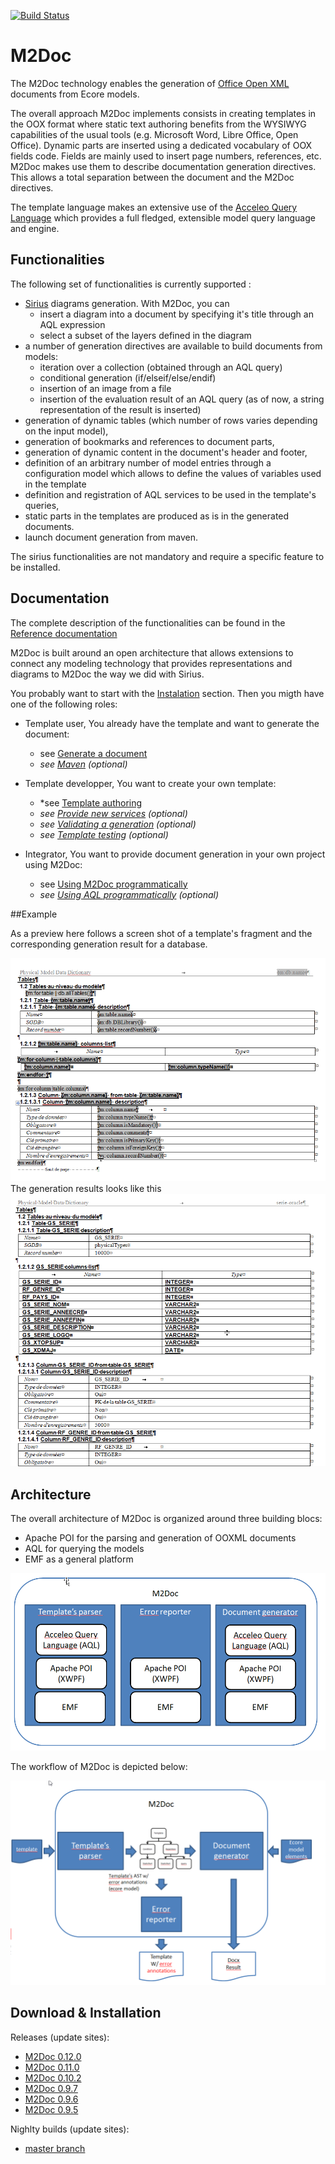 [![Build Status](https://travis-ci.org/ObeoNetwork/M2Doc.svg?branch=master)](https://travis-ci.org/ObeoNetwork/M2Doc)

# M2Doc
The M2Doc technology enables the generation of [Office Open XML](https://fr.wikipedia.org/wiki/Office_Open_XML) documents from Ecore models.

The overall approach M2Doc implements consists in creating templates in the OOX format where static text authoring benefits from the WYSIWYG capabilities of the usual tools (e.g. Microsoft Word, Libre Office, Open Office). Dynamic parts are inserted using a dedicated vocabulary of OOX fields code. Fields are mainly used to insert page numbers, references, etc. M2Doc makes use them to describe documentation generation directives. This allows a total separation between the document and the M2Doc directives.

The template language makes an extensive use of the [Acceleo Query Language](https://www.eclipse.org/acceleo/documentation/aql.html) which provides a full fledged, extensible model query language and engine. 

## Functionalities
The following set of functionalities is currently supported :

* [Sirius](https://eclipse.org/sirius/) diagrams generation. With M2Doc, you can
  * insert a diagram into a document by specifying it's title through an AQL expression
  * select a subset of the layers defined in the diagram
* a number of generation directives are available to build documents from models:
  * iteration over a collection (obtained through an AQL query)
  * conditional generation (if/elseif/else/endif)
  * insertion of an image from a file
  * insertion of the evaluation result of an AQL query (as of now, a string representation of the result is inserted)
* generation of dynamic tables (which number of rows varies depending on the input model),
* generation of bookmarks and references to document parts,
* generation of dynamic content in the document's header and footer,
* definition of an arbitrary number of model entries through a configuration model which allows to define the values of variables used in the template
* definition and registration of AQL services to be used in the template's queries,
* static parts in the templates are produced as is in the generated documents.
* launch document generation from maven.

The sirius functionalities are not mandatory and require a specific feature to be installed. 

## Documentation

The complete description of the functionalities can be found in the [Reference documentation](https://github.com/ObeoNetwork/M2Doc/blob/master/plugins/org.obeonetwork.m2doc.doc/doc/index.markdown)

M2Doc is built around an open architecture that allows extensions to connect any modeling technology that provides representations and diagrams to M2Doc the way we did with Sirius. 

You probably want to start with the [Instalation](https://github.com/ObeoNetwork/M2Doc/blob/master/plugins/org.obeonetwork.m2doc.doc/doc/index.markdown#installation) section. Then you migth have one of the following roles:

* Template user, You already have the template and want to generate the document:
  * see [Generate a document](https://github.com/ObeoNetwork/M2Doc/blob/master/plugins/org.obeonetwork.m2doc.doc/doc/index.markdown#generate-a-document)
  * *see [Maven](https://github.com/ObeoNetwork/M2Doc/blob/master/plugins/org.obeonetwork.m2doc.doc/doc/index.markdown#maven) (optional)*


* Template developper, You want to create your own template:
  * *see [Template authoring](https://github.com/ObeoNetwork/M2Doc/blob/master/plugins/org.obeonetwork.m2doc.doc/doc/index.markdown#template-authoring)
  * *see [Provide new services](https://github.com/ObeoNetwork/M2Doc/blob/master/plugins/org.obeonetwork.m2doc.doc/doc/index.markdown#provide-new-services) (optional)*
  * *see [Validating a generation](https://github.com/ObeoNetwork/M2Doc/blob/master/plugins/org.obeonetwork.m2doc.doc/doc/index.markdown#validating-a-generation) (optional)*
  * *see [Template testing](https://github.com/ObeoNetwork/M2Doc/blob/master/plugins/org.obeonetwork.m2doc.doc/doc/index.markdown#template-testing) (optional)*

* Integrator, You want to provide document generation in your own project using M2Doc:
  * see [Using M2Doc programmatically](https://github.com/ObeoNetwork/M2Doc/blob/master/plugins/org.obeonetwork.m2doc.doc/doc/index.markdown#using-m2doc-programmatically)
  * *see [Using AQL programmatically](https://www.eclipse.org/acceleo/documentation/aql.html#UsingAQLprogrammatically) (optional)*

##Example

As a preview here follows a screen shot of a template's fragment and the corresponding generation result for a database. 

![DB Template](doc/DBTemplate.png)
The generation results looks like this 
![DB Result](doc/DBResult.png)

## Architecture 

The overall architecture of M2Doc is organized around three building blocs:
* Apache POI for the parsing and generation of OOXML documents
* AQL for querying the models
* EMF as a general platform

![Technical architecture](doc/TechnicalArchitecture.png)

The workflow of M2Doc is depicted below: 

![M2Doc Workflow](doc/M2DocWorkflow.png)

## Download & Installation

Releases (update sites):
* [M2Doc 0.12.0](https://s3-eu-west-1.amazonaws.com/obeo-m2doc-releases/0.12.0/repository)
* [M2Doc 0.11.0](https://s3-eu-west-1.amazonaws.com/obeo-m2doc-releases/0.11.0/repository)
* [M2Doc 0.10.2](https://s3-eu-west-1.amazonaws.com/obeo-m2doc-releases/0.10.2/repository)
* [M2Doc 0.9.7](https://s3-eu-west-1.amazonaws.com/obeo-m2doc-releases/M2Doc_0.9.7/repository)
* [M2Doc 0.9.6](https://s3-eu-west-1.amazonaws.com/obeo-m2doc-releases/M2Doc_0.9.6/repository)
* [M2Doc 0.9.5](https://s3-eu-west-1.amazonaws.com/obeo-m2doc-releases/0.9.5)

Nighlty builds (update sites):
* [master branch](https://s3-eu-west-1.amazonaws.com/obeo-m2doc-releases/master/nightly/repository)

